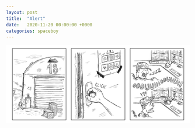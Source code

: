 ```yaml
---
layout: post
title:  "Alert"
date:   2020-11-20 00:00:00 +0000
categories: spaceboy
---
```


![Alert](../spaceboy/06%20-%20alert.png)

